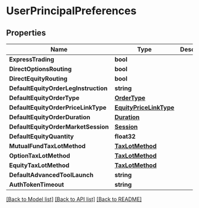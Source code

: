 # UserPrincipalPreferences

## Properties

Name | Type | Description | Notes
------------ | ------------- | ------------- | -------------
**ExpressTrading** | **bool** |  | [optional] 
**DirectOptionsRouting** | **bool** |  | [optional] 
**DirectEquityRouting** | **bool** |  | [optional] 
**DefaultEquityOrderLegInstruction** | **string** |  | [optional] 
**DefaultEquityOrderType** | [**OrderType**](OrderType.md) |  | [optional] 
**DefaultEquityOrderPriceLinkType** | [**EquityPriceLinkType**](EquityPriceLinkType.md) |  | [optional] 
**DefaultEquityOrderDuration** | [**Duration**](Duration.md) |  | [optional] 
**DefaultEquityOrderMarketSession** | [**Session**](Session.md) |  | [optional] 
**DefaultEquityQuantity** | **float32** |  | [optional] 
**MutualFundTaxLotMethod** | [**TaxLotMethod**](TaxLotMethod.md) |  | [optional] 
**OptionTaxLotMethod** | [**TaxLotMethod**](TaxLotMethod.md) |  | [optional] 
**EquityTaxLotMethod** | [**TaxLotMethod**](TaxLotMethod.md) |  | [optional] 
**DefaultAdvancedToolLaunch** | **string** |  | [optional] 
**AuthTokenTimeout** | **string** |  | [optional] 

[[Back to Model list]](../README.md#documentation-for-models) [[Back to API list]](../README.md#documentation-for-api-endpoints) [[Back to README]](../README.md)


